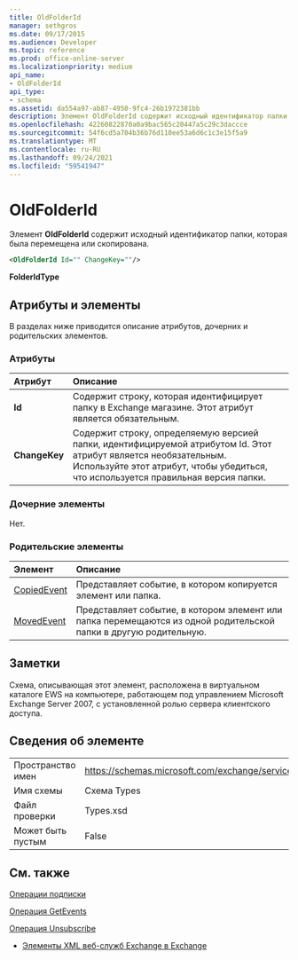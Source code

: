 ```yaml
---
title: OldFolderId
manager: sethgros
ms.date: 09/17/2015
ms.audience: Developer
ms.topic: reference
ms.prod: office-online-server
ms.localizationpriority: medium
api_name:
- OldFolderId
api_type:
- schema
ms.assetid: da554a97-ab87-4950-9fc4-26b1972381bb
description: Элемент OldFolderId содержит исходный идентификатор папки, которая была перемещена или скопирована.
ms.openlocfilehash: 42260822870a0a9bac565c20447a5c29c3daccce
ms.sourcegitcommit: 54f6cd5a704b36b76d110ee53a6d6c1c3e15f5a9
ms.translationtype: MT
ms.contentlocale: ru-RU
ms.lasthandoff: 09/24/2021
ms.locfileid: "59541947"
---
```

# <a name="oldfolderid"></a>OldFolderId

Элемент **OldFolderId** содержит исходный идентификатор папки, которая была перемещена или скопирована. 
  
```xml
<OldFolderId Id="" ChangeKey=""/>
```

 **FolderIdType**
## <a name="attributes-and-elements"></a>Атрибуты и элементы

В разделах ниже приводится описание атрибутов, дочерних и родительских элементов.
  
### <a name="attributes"></a>Атрибуты

|**Атрибут**|**Описание**|
|:-----|:-----|
|**Id** <br/> |Содержит строку, которая идентифицирует папку в Exchange магазине. Этот атрибут является обязательным.  <br/> |
|**ChangeKey** <br/> |Содержит строку, определяемую версией папки, идентифицируемой атрибутом Id. Этот атрибут является необязательным. Используйте этот атрибут, чтобы убедиться, что используется правильная версия папки.  <br/> |
   
### <a name="child-elements"></a>Дочерние элементы

Нет.
  
### <a name="parent-elements"></a>Родительские элементы

|**Элемент**|**Описание**|
|:-----|:-----|
|[CopiedEvent](copiedevent.md) <br/> |Представляет событие, в котором копируется элемент или папка.  <br/> |
|[MovedEvent](movedevent.md) <br/> |Представляет событие, в котором элемент или папка перемещаются из одной родительской папки в другую родительную.  <br/> |
   
## <a name="remarks"></a>Заметки

Схема, описывающая этот элемент, расположена в виртуальном каталоге EWS на компьютере, работающем под управлением Microsoft Exchange Server 2007, с установленной ролью сервера клиентского доступа.
  
## <a name="element-information"></a>Сведения об элементе

|||
|:-----|:-----|
|Пространство имен  <br/> |https://schemas.microsoft.com/exchange/services/2006/types  <br/> |
|Имя схемы  <br/> |Схема Types  <br/> |
|Файл проверки  <br/> |Types.xsd  <br/> |
|Может быть пустым  <br/> |False  <br/> |
   
## <a name="see-also"></a>См. также



[Операции подписки](subscribe-operation.md)
  
[Операция GetEvents](getevents-operation.md)
  
[Операция Unsubscribe](unsubscribe-operation.md)


- [Элементы XML веб-служб Exchange в Exchange](ews-xml-elements-in-exchange.md)

